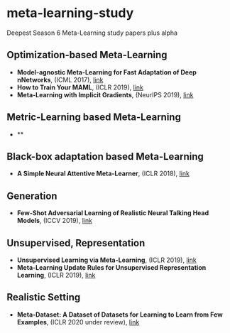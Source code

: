 # meta-learning-study
Deepest Season 6 Meta-Learning study papers plus alpha

## Optimization-based Meta-Learning
+ **Model-agnostic Meta-Learning for Fast Adaptation of Deep nNetworks**, (ICML 2017), [link]([https://arxiv.org/abs/1703.03400])
+ **How to Train Your MAML**, (ICLR 2019), [link]([https://arxiv.org/abs/1810.09502])
+ **Meta-Learning with Implicit Gradients**, (NeurIPS 2019), [link]([https://arxiv.org/abs/1909.04630])

## Metric-Learning based Meta-Learning
+ **

## Black-box adaptation based Meta-Learning
+ **A Simple Neural Attentive Meta-Learner**, (ICLR 2018), [link]([https://arxiv.org/abs/1707.03141])

## Generation
+ **Few-Shot Adversarial Learning of Realistic Neural Talking Head Models**, (ICCV 2019), [link]([https://arxiv.org/abs/1905.08233])

## Unsupervised, Representation
+ **Unsupervised Learning via Meta-Learning**, (ICLR 2019), [link]([https://arxiv.org/abs/1810.02334])
+ **Meta-Learning Update Rules for Unsupervised Representation Learning**, (ICLR 2019), [link]([https://arxiv.org/abs/1804.00222])

## Realistic Setting
+ **Meta-Dataset: A Dataset of Datasets for Learning to Learn from Few Examples**, (ICLR 2020 under review), [link]([https://arxiv.org/abs/1903.03096])

